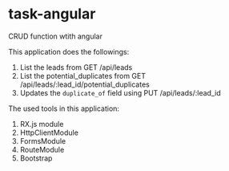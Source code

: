 # task-angular
CRUD function wtith angular

This application does the followings:
1. List the leads from GET /api/leads
2. List the potential_duplicates  from GET /api/leads/:lead_id/potential_duplicates
3. Updates the `duplicate_of` field using PUT /api/leads/:lead_id

The used tools in this application:
1. RX.js module
2. HttpClientModule
3. FormsModule
4. RouteModule
5. Bootstrap

